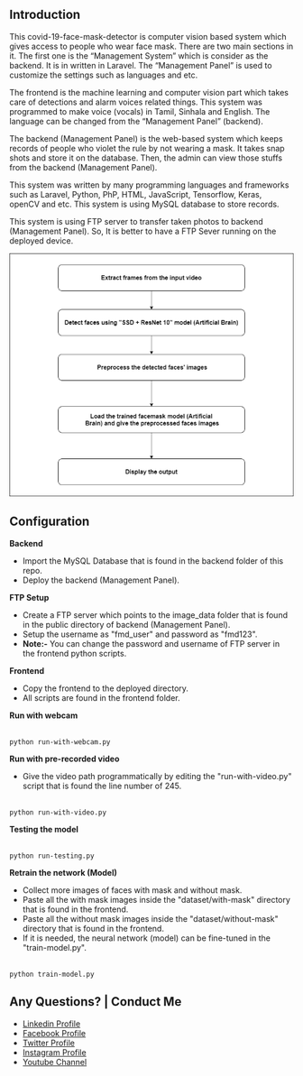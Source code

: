 Introduction
---

This covid-19-face-mask-detector is computer vision based system which gives access to people who wear face mask. There are two main sections in it. The first one is the “Management System” which is consider as the backend. It is in written in Laravel. The “Management Panel” is used to customize the settings such as languages and etc. 

The frontend is the machine learning and computer vision part which takes care of detections and alarm voices related things. This system was programmed to make voice (vocals) in Tamil, Sinhala and English.  The language can be changed from the “Management Panel” (backend). 

The backend (Management Panel) is the web-based system which keeps records of people who violet the rule by not wearing a mask. It takes snap shots and store it on the database. Then,  the admin can view those stuffs from the backend (Management Panel). 

This system was written by many programming languages and frameworks such as Laravel, Python, PhP, HTML, JavaScript, Tensorflow, Keras, openCV and etc. This system is using MySQL database to store records.

This system is using FTP server to transfer taken photos to backend (Management Panel). So, It is better to have a FTP Sever running on the deployed device.




![](facemask-diagram.png)



Configuration
---

**Backend**

* Import the MySQL Database that is found in the backend folder of this repo.
* Deploy the backend (Management Panel). 


**FTP Setup**

* Create a FTP server which points to the image_data folder that is found in the public directory of backend (Management Panel).
* Setup the username as "fmd_user" and password as "fmd123".
* **Note:-** You can change the password and username of FTP server in the frontend python scripts.


**Frontend**

* Copy the frontend to the deployed directory.
* All scripts are found in the frontend folder.

**Run with webcam**

```

python run-with-webcam.py

```


**Run with pre-recorded video**

* Give the video path programmatically by editing the "run-with-video.py" script that is found the line number of 245.


```

python run-with-video.py

```


**Testing the model**

```

python run-testing.py

```


**Retrain the network (Model)**

* Collect more images of faces with mask and without mask.
* Paste all the with mask images inside the "dataset/with-mask" directory that is found in the frontend.
* Paste all the without mask images inside the "dataset/without-mask" directory that is found in the frontend.
* If it is needed, the neural network (model) can be fine-tuned in the "train-model.py".

```

python train-model.py

```

Any Questions? | Conduct Me 
---

* [Linkedin Profile](https://www.linkedin.com/in/gunarakulan-gunaretnam-161119156/)
* [Facebook Profile](https://www.facebook.com/gunarakulan)
* [Twitter Profile](https://twitter.com/gunarakulang)
* [Instagram Profile](https://www.instagram.com/gunarakulan_gunaretnam/)
* [Youtube Channel](https://www.youtube.com/channel/UCMWkED5sabgVZSCKjZuRJXA/videos)




